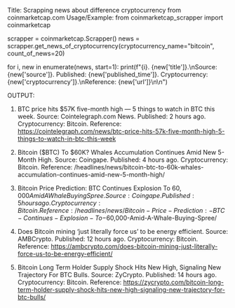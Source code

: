 Title: Scrapping news about difference cryptocurrency from coinmarketcap.com
Usage/Example:
from coinmarketcap_scrapper import coinmarketcap

scrapper = coinmarketcap.Scrapper()
news = scrapper.get_news_of_cryptocurrency(cryptocurrency_name="bitcoin", count_of_news=20)

for i, new in enumerate(news, start=1):
	print(f"{i}. {new['title']}.\nSource: {new['source']}. Published: {new['published_time']}. Cryptocurrency: {new['cryptocurrency']}.\nReference: {new['url']}\n\n")	

OUTPUT:
1. BTC price hits $57K five-month high — 5 things to watch in BTC this week.
Source: Cointelegraph.com News. Published: 2 hours ago. Cryptocurrency: Bitcoin.
Reference: https://cointelegraph.com/news/btc-price-hits-57k-five-month-high-5-things-to-watch-in-btc-this-week


2. Bitcoin ($BTC) To $60K? Whales Accumulation Continues Amid New 5-Month High.
Source: Coingape. Published: 4 hours ago. Cryptocurrency: Bitcoin.
Reference: /headlines/news/bitcoin-btc-to-60k-whales-accumulation-continues-amid-new-5-month-high/


3. Bitcoin Price Prediction: BTC Continues Explosion To $60,000 Amid A Whale Buying Spree.
Source: Coingape. Published: 5 hours ago. Cryptocurrency: Bitcoin.
Reference: /headlines/news/Bitcoin-Price-Prediction:-BTC-Continues-Explosion-To-$60,000-Amid-A-Whale-Buying-Spree/


4. Does Bitcoin mining ‘just literally force us’ to be energy efficient.
Source: AMBCrypto. Published: 12 hours ago. Cryptocurrency: Bitcoin.
Reference: https://ambcrypto.com/does-bitcoin-mining-just-literally-force-us-to-be-energy-efficient/


5. Bitcoin Long Term Holder Supply Shock Hits New High, Signaling New Trajectory For BTC Bulls.
Source: ZyCrypto. Published: 14 hours ago. Cryptocurrency: Bitcoin.
Reference: https://zycrypto.com/bitcoin-long-term-holder-supply-shock-hits-new-high-signaling-new-trajectory-for-btc-bulls/
